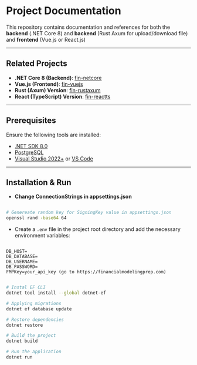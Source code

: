# Project Documentation

This repository contains documentation and references for both the **backend** (.NET Core 8) and **backend** (Rust Axum for upload/download file) and **frontend** (Vue.js or React.js)

---

## Related Projects

- **.NET Core 8 (Backend)**: [fin-netcore](https://github.com/HairulDev/fin-netcore)
- **Vue.js (Frontend)**: [fin-vuejs](https://github.com/HairulDev/fin-vuejs)
- **Rust (Axum) Version**: [fin-rustaxum](https://github.com/HairulDev/fin-rustaxum)
- **React (TypeScript) Version**: [fin-reactts](https://github.com/HairulDev/fin-reactts)

---

## Prerequisites

Ensure the following tools are installed:

- [.NET SDK 8.0](https://dotnet.microsoft.com/en-us/download/dotnet/8.0)
- [PostgreSQL](https://www.postgresql.org/download/)
- [Visual Studio 2022+](https://visualstudio.microsoft.com/) or [VS Code](https://code.visualstudio.com/)

---


## Installation & Run

- **Change ConnectionStrings in appsettings.json**

```bash

# Genereate random key for SigningKey value in appsettings.json
openssl rand -base64 64

```

- Create a `.env` file in the project root directory and add the necessary environment variables:

```env

DB_HOST=
DB_DATABASE=
DB_USERNAME=
DB_PASSWORD=
FMPKey=your_api_key (go to https://financialmodelingprep.com)

```


```bash

# Instal EF CLI
dotnet tool install --global dotnet-ef

# Applying migrations
dotnet ef database update

# Restore dependencies
dotnet restore

# Build the project
dotnet build

# Run the application
dotnet run
